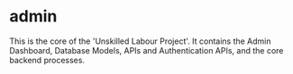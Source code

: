 # admin
This is the core of the 'Unskilled Labour Project'.
It contains the Admin Dashboard, Database Models, APIs and Authentication APIs, and the core backend processes.
